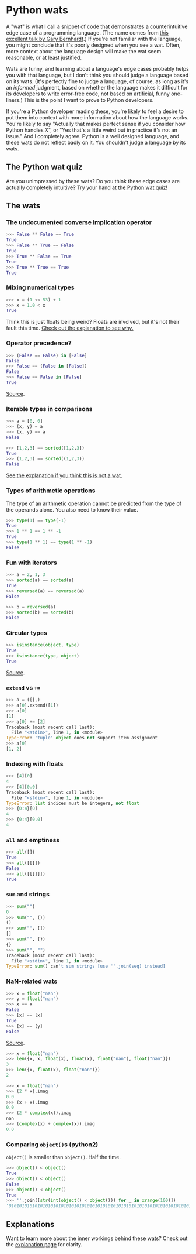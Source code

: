 # Python wats

A "wat" is what I call a snippet of code that demonstrates a counterintuitive edge case of a programming language. (The name comes from [this excellent talk by Gary Bernhardt](https://www.destroyallsoftware.com/talks/wat).) If you're not familiar with the language, you might conclude that it's poorly designed when you see a wat. Often, more context about the language design will make the wat seem reasonable, or at least justified.

Wats are funny, and learning about a language's edge cases probably helps you with that language, but I don't think you should judge a language based on its wats. (It's perfectly fine to judge a language, of course, as long as it's an *informed* judgment, based on whether the language makes it difficult for its developers to write error-free code, not based on artificial, funny one-liners.) This is the point I want to prove to Python developers.

If you're a Python developer reading these, you're likely to feel a desire to put them into context with more information about how the language works. You're likely to say "Actually that makes perfect sense if you consider how Python handles *X*", or "Yes that's a little weird but in practice it's not an issue." And I completely agree. Python is a well designed language, and these wats do not reflect badly on it. You shouldn't judge a language by its wats.

## The Python wat quiz

Are you unimpressed by these wats? Do you think these edge cases are actually completely intuitive? Try your hand at [the Python wat quiz](https://github.com/cosmologicon/pywat/blob/master/quiz.md)!

## The wats

### The undocumented [converse implication](https://en.wikipedia.org/wiki/Converse_implication) operator

```python
>>> False ** False == True
True
>>> False ** True == False
True
>>> True ** False == True
True
>>> True ** True == True
True
```

### Mixing numerical types

```python
>>> x = (1 << 53) + 1
>>> x + 1.0 < x
True
```

Think this is just floats being weird? Floats are involved, but it's not their fault this time. [Check out the explanation to see why.](https://github.com/cosmologicon/pywat/blob/master/explanation.md#mixing-numerical-types)

### Operator precedence?

```python
>>> (False == False) in [False]
False
>>> False == (False in [False])
False
>>> False == False in [False]
True
```

[Source](https://www.reddit.com/r/programming/comments/3cjjgp/why_does_return_the_string_10/csxak65).

### Iterable types in comparisons

```python
>>> a = [0, 0]
>>> (x, y) = a
>>> (x, y) == a
False
```

```python
>>> [1,2,3] == sorted([1,2,3])
True
>>> (1,2,3) == sorted((1,2,3))
False
```

[See the explanation if you think this is not a wat.](https://github.com/cosmologicon/pywat/blob/master/explanation.md#iterable-types-in-comparisons)

### Types of arithmetic operations

The type of an arithmetic operation cannot be predicted from the type of the operands alone. You also need to know their value.

```python
>>> type(1) == type(-1)
True
>>> 1 ** 1 == 1 ** -1
True
>>> type(1 ** 1) == type(1 ** -1)
False
```

### Fun with iterators

```python
>>> a = 2, 1, 3
>>> sorted(a) == sorted(a)
True
>>> reversed(a) == reversed(a)
False
```

```python
>>> b = reversed(a)
>>> sorted(b) == sorted(b)
False
```

### Circular types

```python
>>> isinstance(object, type)
True
>>> isinstance(type, object)
True
```

[Source](https://www.reddit.com/r/Python/comments/3c344g/so_apparently_type_is_of_type_type/csrwwyv).

### `extend` vs `+=`

```python
>>> a = ([],)
>>> a[0].extend([1])
>>> a[0]
[1]
>>> a[0] += [2]
Traceback (most recent call last):
  File "<stdin>", line 1, in <module>
TypeError: 'tuple' object does not support item assignment
>>> a[0]
[1, 2]
```

### Indexing with floats

```python
>>> [4][0]
4
>>> [4][0.0]
Traceback (most recent call last):
  File "<stdin>", line 1, in <module>
TypeError: list indices must be integers, not float
>>> {0:4}[0]
4
>>> {0:4}[0.0]
4
```

### `all` and emptiness

```python
>>> all([])
True
>>> all([[]])
False
>>> all([[[]]])
True
```

### `sum` and strings

```python
>>> sum("")
0
>>> sum("", ())
()
>>> sum("", [])
[]
>>> sum("", {})
{}
>>> sum("", "")
Traceback (most recent call last):
  File "<stdin>", line 1, in <module>
TypeError: sum() can't sum strings [use ''.join(seq) instead]
```

### NaN-related wats

```python
>>> x = float("nan")
>>> y = float("nan")
>>> x == x
False
>>> [x] == [x]
True
>>> [x] == [y]
False
```

[Source](https://github.com/cosmologicon/pywat/issues/22).

```python
>>> x = float("nan")
>>> len({x, x, float(x), float(x), float("nan"), float("nan")})
3
>>> len({x, float(x), float("nan")})
2
```

```python
>>> x = float("nan")
>>> (2 * x).imag
0.0
>>> (x + x).imag
0.0
>>> (2 * complex(x)).imag
nan
>>> (complex(x) + complex(x)).imag
0.0
```

### Comparing `object()`s (python2)

`object()` is smaller than `object()`. Half the time.

```python
>>> object() < object()
True
>>> object() < object()
False
>>> object() < object()
True
>>> ''.join([str(int(object() < object())) for _ in xrange(100)])
'0101010101010101010101010101010101010101010101010101010101010101010101010101010101010101010101010101'
```

## Explanations

Want to learn more about the inner workings behind these wats? Check out the [explanation page](https://github.com/cosmologicon/pywat/blob/master/explanation.md) for clarity.
